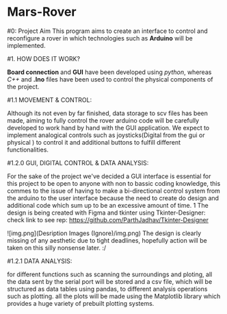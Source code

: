 # Mars-Rover


#0: Project Aim
This program aims to create an interface to control and reconfigure a rover in which technologies such as **Arduino** will be implemented. 

#1. HOW DOES IT WORK?

**Board connection** and **GUI** have been developed using  *python*, whereas *C++* and **.Ino** files have been used to control the physical components of the project. 

#1.1 MOVEMENT & CONTROL: 

Although its not even by far finished, data storage to scv files has been made, aiming to fully control the rover arduino code will be carefully developed to work hand by hand with the GUI application. We expect to implement analogical controls such as joysticks(Digital from the gui or physical ) to control it and additional buttons to fulfill different functionalities.

#1.2.0 GUI, DIGITAL CONTROL & DATA ANALYSIS: 

For the sake of the project we've decided a GUI interface is essential for this project to be open to anyone with non to bassic coding knowledge, this commes to the issue of having to make a bi-directional control system from the arduino to the user interface because the need to create do design and additional code which sum up to be an excessive amount of time. 
1
The design is being created with Figma and tkinter using Tkinter-Designer: check link to see rep: https://github.com/ParthJadhav/Tkinter-Designer

![img.png](Desription Images (Ignore)/img.png)
The design is clearly missing of any aesthetic due to tight deadlines, hopefully action will be taken on this silly nonsense later. :/           


#1.2.1 DATA ANALYSIS: 

for different functions such as scanning the surroundings and ploting, all the data sent by the serial port will be stored and a csv file, which will be structured as data tables using pandas, to different analysis operations such as plotting. 
all the plots will be made using the Matplotlib library which provides a huge variety of prebuilt plotting systems.
